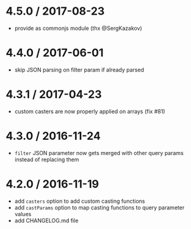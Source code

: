 4.5.0 / 2017-08-23
==================
 * provide as commonjs module (thx @SergKazakov)

4.4.0 / 2017-06-01
==================
 * skip JSON parsing on filter param if already parsed

4.3.1 / 2017-04-23
==================
 * custom casters are now properly applied on arrays (fix #81)
 
4.3.0 / 2016-11-24
==================
 * `filter` JSON parameter now gets merged with other query params instead of replacing them

4.2.0 / 2016-11-19
==================
 * add `casters` option to add custom casting functions
 * add `castParams` option to map casting functions to query parameter values
 * add CHANGELOG.md file
